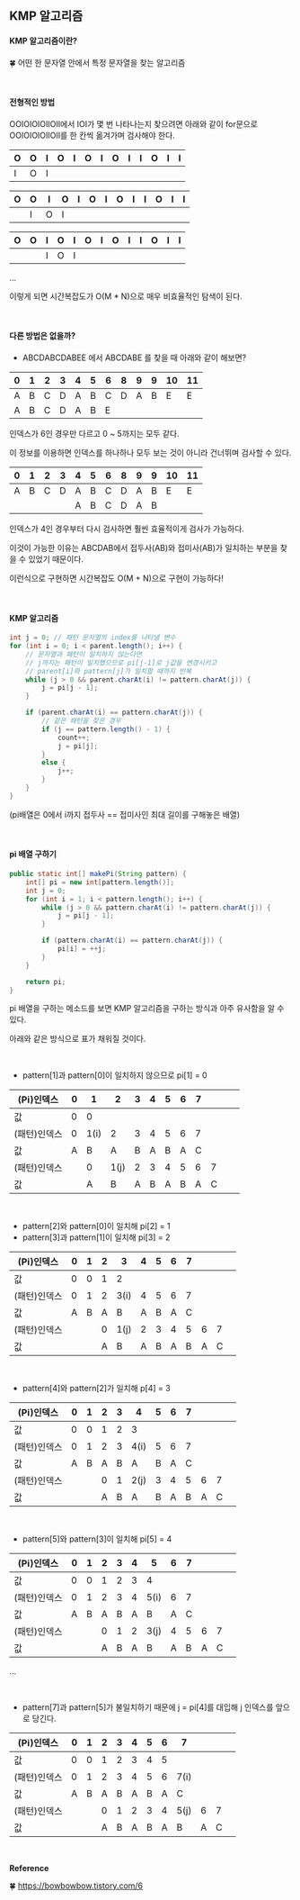## KMP 알고리즘

#### KMP 알고리즘이란?

🍀 어떤 한 문자열 안에서 특정 문자열을 찾는 알고리즘

<br/>

#### 전형적인 방법

OOIOIOIOIIOII에서 IOI가 몇 번 나타나는지 찾으려면 아래와 같이 for문으로 OOIOIOIOIIOII를 한 칸씩 옮겨가며 검사해야 한다. 

| O    | O    | I    | O    | I    | O    | I    | O    | I    | I    | O    | I    | I    |
| ---- | ---- | ---- | ---- | ---- | ---- | ---- | ---- | ---- | ---- | ---- | ---- | ---- |
| I    | O    | I    |      |      |      |      |      |      |      |      |      |      |

| O    | O    | I    | O    | I    | O    | I    | O    | I    | I    | O    | I    | I    |
| ---- | ---- | ---- | ---- | ---- | ---- | ---- | ---- | ---- | ---- | ---- | ---- | ---- |
|      | I    | O    | I    |      |      |      |      |      |      |      |      |      |

| O    | O    | I    | O    | I    | O    | I    | O    | I    | I    | O    | I    | I    |
| ---- | ---- | ---- | ---- | ---- | ---- | ---- | ---- | ---- | ---- | ---- | ---- | ---- |
|      |      | I    | O    | I    |      |      |      |      |      |      |      |      |

...

이렇게 되면 시간복잡도가 O(M * N)으로 매우 비효율적인 탐색이 된다.

<br/>

#### 다른 방법은 없을까?

* ABCDABCDABEE 에서 ABCDABE 를 찾을 때 아래와 같이 해보면?

| 0    | 1    | 2    | 3    | 4    | 5    | 6    | 8    | 9    | 9    | 10   | 11   |
| ---- | ---- | ---- | ---- | ---- | ---- | ---- | ---- | ---- | ---- | ---- | ---- |
| A    | B    | C    | D    | A    | B    | C    | D    | A    | B    | E    | E    |
| A    | B    | C    | D    | A    | B    | E    |      |      |      |      |      |

인덱스가 6인 경우만 다르고 0 ~ 5까지는 모두 같다.

이 정보를 이용하면 인덱스를 하나하나 모두 보는 것이 아니라 건너뛰며 검사할 수 있다.

| 0    | 1    | 2    | 3    | 4    | 5    | 6    | 8    | 9    | 9    | 10   | 11   |
| ---- | ---- | ---- | ---- | ---- | ---- | ---- | ---- | ---- | ---- | ---- | ---- |
| A    | B    | C    | D    | A    | B    | C    | D    | A    | B    | E    | E    |
|      |      |      |      | A    | B    | C    | D    | A    | B    |      |      |

인덱스가 4인 경우부터 다시 검사하면 훨씬 효율적이게 검사가 가능하다.

이것이 가능한 이유는 ABCDAB에서 접두사(AB)와 접미사(AB)가 일치하는 부분을 찾을 수 있었기 때문이다.

이런식으로 구현하면 시간복잡도 O(M + N)으로 구현이 가능하다!

<br/>

#### KMP 알고리즘

```java
int j = 0; // 패턴 문자열의 index를 나타낼 변수
for (int i = 0; i < parent.length(); i++) {
    // 문자열과 패턴이 일치하지 않는다면 
    // j까지는 패턴이 일치했으므로 pi[j-1]로 j값을 변경시키고 
    // parent[i]와 pattern[j]가 일치할 때까지 반복
    while (j > 0 && parent.charAt(i) != pattern.charAt(j)) {
        j = pi[j - 1];
    }

    if (parent.charAt(i) == pattern.charAt(j)) {
        // 같은 패턴을 찾은 경우
        if (j == pattern.length() - 1) {
            count++;
            j = pi[j];
        }
        else {
            j++;
        }
    }
}
```

(pi배열은 0에서 i까지 접두사 == 접미사인 최대 길이를 구해놓은 배열)

<br/>

#### pi 배열 구하기

```java
public static int[] makePi(String pattern) {
    int[] pi = new int[pattern.length()];
    int j = 0;
    for (int i = 1; i < pattern.length(); i++) {
        while (j > 0 && pattern.charAt(i) != pattern.charAt(j)) {
            j = pi[j - 1];
        }

        if (pattern.charAt(i) == pattern.charAt(j)) {
            pi[i] = ++j;
        }
    }

    return pi;
}
```

pi 배열을 구하는 메소드를 보면 KMP 알고리즘을 구하는 방식과 아주 유사함을 알 수 있다.

아래와 같은 방식으로 표가 채워질 것이다.

<br/>

* pattern[1]과 pattern[0]이 일치하지 않으므로 pi[1] = 0

| (Pi)인덱스   | 0    | 1    | 2    | 3    | 4    | 5    | 6    | 7    |      |      |      |
| ------------ | ---- | ---- | ---- | ---- | ---- | ---- | ---- | ---- | ---- | ---- | ---- |
| 값           | 0    | 0    |      |      |      |      |      |      |      |      |      |
| (패턴)인덱스 | 0    | 1(i) | 2    | 3    | 4    | 5    | 6    | 7    |      |      |      |
| 값           | A    | B    | A    | B    | A    | B    | A    | C    |      |      |      |
| (패턴)인덱스 |      | 0    | 1(j) | 2    | 3    | 4    | 5    | 6    | 7    |      |      |
| 값           |      | A    | B    | A    | B    | A    | B    | A    | C    |      |      |

<br/>

* pattern[2]와 pattern[0]이 일치해 pi[2] = 1 
* pattern[3]과 pattern[1]이 일치해 pi[3] = 2

| (Pi)인덱스   | 0    | 1    | 2    | 3    | 4    | 5    | 6    | 7    |      |      |      |
| ------------ | ---- | ---- | ---- | ---- | ---- | ---- | ---- | ---- | ---- | ---- | ---- |
| 값           | 0    | 0    | 1    | 2    |      |      |      |      |      |      |      |
| (패턴)인덱스 | 0    | 1    | 2    | 3(i) | 4    | 5    | 6    | 7    |      |      |      |
| 값           | A    | B    | A    | B    | A    | B    | A    | C    |      |      |      |
| (패턴)인덱스 |      |      | 0    | 1(j) | 2    | 3    | 4    | 5    | 6    | 7    |      |
| 값           |      |      | A    | B    | A    | B    | A    | B    | A    | C    |      |

<br/>

* pattern[4]와 pattern[2]가 일치해 p[4] = 3

| (Pi)인덱스   | 0    | 1    | 2    | 3    | 4    | 5    | 6    | 7    |      |      |      |
| ------------ | ---- | ---- | ---- | ---- | ---- | ---- | ---- | ---- | ---- | ---- | ---- |
| 값           | 0    | 0    | 1    | 2    | 3    |      |      |      |      |      |      |
| (패턴)인덱스 | 0    | 1    | 2    | 3    | 4(i) | 5    | 6    | 7    |      |      |      |
| 값           | A    | B    | A    | B    | A    | B    | A    | C    |      |      |      |
| (패턴)인덱스 |      |      | 0    | 1    | 2(j) | 3    | 4    | 5    | 6    | 7    |      |
| 값           |      |      | A    | B    | A    | B    | A    | B    | A    | C    |      |

<br/>

* pattern[5]와 pattern[3]이 일치해 pi[5] = 4

| (Pi)인덱스   | 0    | 1    | 2    | 3    | 4    | 5    | 6    | 7    |      |      |      |
| ------------ | ---- | ---- | ---- | ---- | ---- | ---- | ---- | ---- | ---- | ---- | ---- |
| 값           | 0    | 0    | 1    | 2    | 3    | 4    |      |      |      |      |      |
| (패턴)인덱스 | 0    | 1    | 2    | 3    | 4    | 5(i) | 6    | 7    |      |      |      |
| 값           | A    | B    | A    | B    | A    | B    | A    | C    |      |      |      |
| (패턴)인덱스 |      |      | 0    | 1    | 2    | 3(j) | 4    | 5    | 6    | 7    |      |
| 값           |      |      | A    | B    | A    | B    | A    | B    | A    | C    |      |

...

<br/>

* pattern[7]과 pattern[5]가 불일치하기 때문에 j = pi[4]를 대입해 j 인덱스를 앞으로 당긴다.

| (Pi)인덱스   | 0    | 1    | 2    | 3    | 4    | 5    | 6    | 7    |      |      |      |
| ------------ | ---- | ---- | ---- | ---- | ---- | ---- | ---- | ---- | ---- | ---- | ---- |
| 값           | 0    | 0    | 1    | 2    | 3    | 4    | 5    |      |      |      |      |
| (패턴)인덱스 | 0    | 1    | 2    | 3    | 4    | 5    | 6    | 7(i) |      |      |      |
| 값           | A    | B    | A    | B    | A    | B    | A    | C    |      |      |      |
| (패턴)인덱스 |      |      | 0    | 1    | 2    | 3    | 4    | 5(j) | 6    | 7    |      |
| 값           |      |      | A    | B    | A    | B    | A    | B    | A    | C    |      |

<br/>

**Reference**

🍀 https://bowbowbow.tistory.com/6



